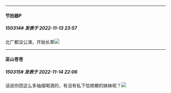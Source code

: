

*****

####  节拍器P  
##### 150314#       发表于 2022-11-13 23:57

北广都没公演，开始长草<img src="https://static.saraba1st.com/image/smiley/face2017/007.png" referrerpolicy="no-referrer">



*****

####  巫山苍苍  
##### 150315#       发表于 2022-11-14 22:06

话说你团这么多抽烟喝酒的，有没有私下恰槟榔的妹妹呢？<img src="https://static.saraba1st.com/image/smiley/face2017/014.png" referrerpolicy="no-referrer">


